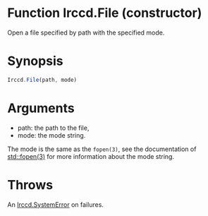 # Function Irccd.File (constructor)

Open a file specified by path with the specified mode.

# Synopsis

```javascript
Irccd.File(path, mode)
```

# Arguments

- path: the path to the file,
- mode: the mode string.

The mode is the same as the `fopen(3)`, see the documentation of
[std::fopen(3)][fopen] for more information about the mode string.

# Throws

An [Irccd.SystemError](#{baseurl}api/module/Irccd/index.html#types) on failures.

[fopen]: http://en.cppreference.com/w/cpp/io/c/fopen
